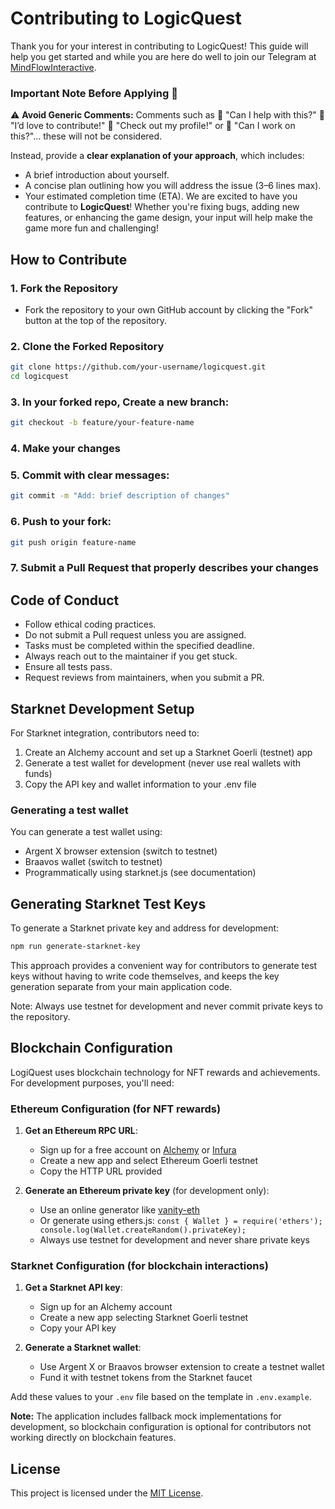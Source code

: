 # Contributing to LogicQuest

Thank you for your interest in contributing to LogicQuest! This guide will help you get started and while you are here do well to join our Telegram at [MindFlowInteractive](https://t.me/+uwmcBHURU_1kYjJk).

### Important Note Before Applying 📝  
⚠️ **Avoid Generic Comments:** Comments such as 🚫 
"Can I help with this?" 🚫 
"I’d love to contribute!" 🚫 
"Check out my profile!" or 🚫 
"Can I work on this?"... these will not be considered.  

Instead, provide a **clear explanation of your approach**, which includes:  

- A brief introduction about yourself.  
- A concise plan outlining how you will address the issue (3–6 lines max).  
- Your estimated completion time (ETA).
We are excited to have you contribute to **LogicQuest**! Whether you're fixing bugs, adding new features, or enhancing the game design, your input will help make the game more fun and challenging!

## How to Contribute

### 1. Fork the Repository
- Fork the repository to your own GitHub account by clicking the "Fork" button at the top of the repository.

### 2. Clone the Forked Repository
```bash
git clone https://github.com/your-username/logicquest.git
cd logicquest
```

### 3. In your forked repo, Create a new branch:

   ```bash
   git checkout -b feature/your-feature-name
   ```

### 4. Make your changes

### 5.  Commit with clear messages:

   ```bash
   git commit -m "Add: brief description of changes"
   ```

### 6. Push to your fork:

   ```bash
   git push origin feature-name
   ```

### 7. Submit a Pull Request that properly describes your changes


## Code of Conduct

- Follow ethical coding practices.
- Do not submit a Pull request unless you are assigned.
- Tasks must be completed within the specified deadline.
- Always reach out to the maintainer if you get stuck.
- Ensure all tests pass.
- Request reviews from maintainers, when you submit a PR.

## Starknet Development Setup

For Starknet integration, contributors need to:

1. Create an Alchemy account and set up a Starknet Goerli (testnet) app
2. Generate a test wallet for development (never use real wallets with funds)
3. Copy the API key and wallet information to your .env file

### Generating a test wallet

You can generate a test wallet using:
- Argent X browser extension (switch to testnet)
- Braavos wallet (switch to testnet)
- Programmatically using starknet.js (see documentation)

## Generating Starknet Test Keys

To generate a Starknet private key and address for development:

```bash
npm run generate-starknet-key
```
This approach provides a convenient way for contributors to generate test keys without having to write code themselves, and keeps the key generation separate from your main application code.

Note: Always use testnet for development and never commit private keys to the repository.

## Blockchain Configuration

LogiQuest uses blockchain technology for NFT rewards and achievements. For development purposes, you'll need:

### Ethereum Configuration (for NFT rewards)

1. **Get an Ethereum RPC URL**:
   - Sign up for a free account on [Alchemy](https://www.alchemy.com/) or [Infura](https://infura.io/)
   - Create a new app and select Ethereum Goerli testnet
   - Copy the HTTP URL provided

2. **Generate an Ethereum private key** (for development only):
   - Use an online generator like [vanity-eth](https://vanity-eth.tk/)
   - Or generate using ethers.js: `const { Wallet } = require('ethers'); console.log(Wallet.createRandom().privateKey);`
   - Always use testnet for development and never share private keys

### Starknet Configuration (for blockchain interactions)

1. **Get a Starknet API key**:
   - Sign up for an Alchemy account
   - Create a new app selecting Starknet Goerli testnet
   - Copy your API key

2. **Generate a Starknet wallet**:
   - Use Argent X or Braavos browser extension to create a testnet wallet
   - Fund it with testnet tokens from the Starknet faucet

Add these values to your `.env` file based on the template in `.env.example`.

**Note:** The application includes fallback mock implementations for development, so blockchain configuration is optional for contributors not working directly on blockchain features.

## License

This project is licensed under the [MIT License](LICENSE).


